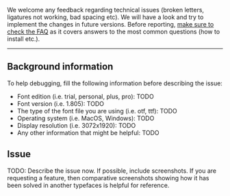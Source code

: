 We welcome any feedback regarding technical issues (broken letters, ligatures not working, bad spacing etc). We will have a look and try to implement the changes in future versions. Before reporting, [make sure to check the FAQ](https://www.monolisa.dev/faq) as it covers answers to the most common questions (how to install etc.).

---

## Background information

To help debugging, fill the following information before describing the issue:

* Font edition (i.e. trial, personal, plus, pro): TODO
* Font version (i.e. 1.805): TODO
* The type of the font file you are using (i.e. otf, ttf): TODO
* Operating system (i.e. MacOS, Windows): TODO
* Display resolution (i.e. 3072x1920): TODO
* Any other information that might be helpful: TODO

## Issue

TODO: Describe the issue now. If possible, include screenshots. If you are requesting a feature, then comparative screenshots showing how it has been solved in another typefaces is helpful for reference.
